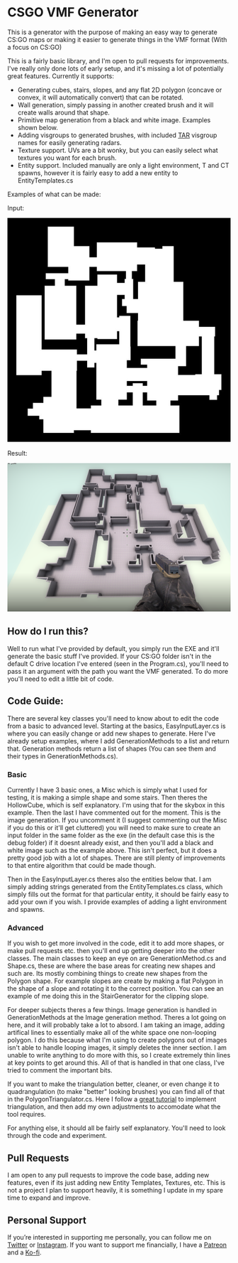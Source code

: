 # CSGO VMF Generator

This is a generator with the purpose of making an easy way to generate CS:GO maps or making it easier to generate things in the VMF format (With a focus on CS:GO)

This is a fairly basic library, and I'm open to pull requests for improvements. I've really only done lots of early setup, and it's missing a lot of potentially great features.
Currently it supports:
- Generating cubes, stairs, slopes, and any flat 2D polygon (concave or convex, it will automatically convert) that can be rotated.
- Wall generation, simply passing in another created brush and it will create walls around that shape.
- Primitive map generation from a black and white image. Examples shown below.
- Adding visgroups to generated brushes, with included [TAR](https://github.com/Terri00/CS-GO-Auto-Radar) visgroup names for easily generating radars.
- Texture support. UVs are a bit wonky, but you can easily select what textures you want for each brush.
- Entity support. Included manually are only a light environment, T and CT spawns, however it is fairly easy to add a new entity to EntityTemplates.cs

Examples of what can be made:

Input:

![Image of Input](https://github.com/7ark/CSGO-VMF-Generator/blob/master/ExampleImages/InputExample1.png)

Result:

![Image of Result](https://github.com/7ark/CSGO-VMF-Generator/blob/master/ExampleImages/Result1.png)

## How do I run this?
Well to run what I've provided by default, you simply run the EXE and it'll generate the basic stuff I've provided.
If your CS:GO folder isn't in the default C drive location I've entered (seen in the Program.cs), you'll need to pass it an argument with the path you want the VMF generated.
To do more you'll need to edit a little bit of code.

## Code Guide:
There are several key classes you'll need to know about to edit the code from a basic to advanced level. Starting at the basics, EasyInputLayer.cs is where you can easily change or 
add new shapes to generate. Here I've already setup examples, where I add GenerationMethods to a list and return that. Generation methods return a list of shapes (You can see them
and their types in GenerationMethods.cs). 

### Basic
Currently I have 3 basic ones, a Misc which is simply what I used for testing, it is making a simple shape and some stairs.
Then theres the HollowCube, which is self explanatory. I'm using that for the skybox in this example.
Then the last I have commented out for the moment. This is the image generation. If you uncomment it (I suggest commenting out the Misc if you do this or it'll get cluttered)
you will need to make sure to create an input folder in the same folder as the exe (in the default case this is the debug folder) if it doesnt already exist, and then you'll
add a black and white image such as the example above. This isn't perfect, but it does a pretty good job with a lot of shapes. There are still plenty of improvements to that entire algorithm that could be made though.

Then in the EasyInputLayer.cs theres also the entities below that. I am simply adding strings generated from the EntityTemplates.cs class, which simply fills out the format for
that particular entity, it should be fairly easy to add your own if you wish. I provide examples of adding a light environment and spawns.

### Advanced
If you wish to get more involved in the code, edit it to add more shapes, or make pull requests etc. then you'll end up getting deeper into the other classes.
The main classes to keep an eye on are GenerationMethod.cs and Shape.cs, these are where the base areas for creating new shapes and such are. Its mostly combining things to create
new shapes from the Polygon shape. For example slopes are create by making a flat Polygon in the shape of a slope and rotating it to the correct position. You can see an example
of me doing this in the StairGenerator for the clipping slope.

For deeper subjects theres a few things.
Image generation is handled in GenerationMethods at the Image generation method. Theres a lot going on here, and it will probably take a lot to absord. I am taking an image, adding
artifical lines to essentially make all of the white space one non-looping polygon. I do this because what I'm using to create polygons out of images isn't able to handle looping
images, it simply deletes the inner section. I am unable to write anything to do more with this, so I create extremely thin lines at key points to get around this.
All of that is handled in that one class, I've tried to comment the important bits.

If you want to make the triangulation better, cleaner, or even change it to quadrangulation (to make "better" looking brushes) you can find all of that in the PolygonTriangulator.cs.
Here I follow a [great tutorial](https://www.gamedev.net/tutorials/programming/graphics/polygon-triangulation-r3334/) to implement triangulation, and then add my own adjustments
to accomodate what the tool requires.

For anything else, it should all be fairly self explanatory. You'll need to look through the code and experiment.

## Pull Requests
I am open to any pull requests to improve the code base, adding new features, even if its just adding new Entity Templates, Textures, etc. 
This is not a project I plan to support heavily, it is something I update in my spare time to expand and improve.

## Personal Support
If you’re interested in supporting me personally, you can follow me on [Twitter](https://twitter.com/The7ark) or [Instagram](https://www.instagram.com/the7ark/). 
If you want to support me financially, I have a [Patreon](https://www.patreon.com/7ark) and a [Ko-fi](https://ko-fi.com/sevenark).
